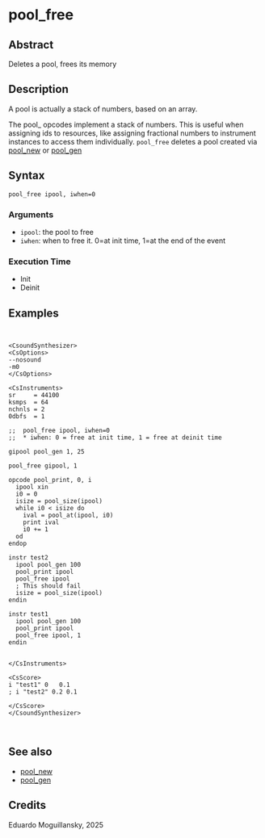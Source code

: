 # pool_free

## Abstract

Deletes a pool, frees its memory

## Description

A pool is actually a stack of numbers, based on an array.

The pool_ opcodes implement a stack of numbers. This is useful when assigning
ids to resources, like assigning fractional numbers to instrument instances to
access them individually. `pool_free` deletes a pool created via [pool_new](pool_new.md) or [pool_gen](pool_gen.md)

## Syntax

	pool_free ipool, iwhen=0

### Arguments

* `ipool`: the pool to free
* `iwhen`: when to free it. 0=at init time, 1=at the end of the event

### Execution Time

* Init
* Deinit

## Examples

```csound


<CsoundSynthesizer>
<CsOptions>
--nosound
-m0
</CsOptions>

<CsInstruments>
sr     = 44100
ksmps  = 64
nchnls = 2
0dbfs  = 1

;;  pool_free ipool, iwhen=0 
;;  * iwhen: 0 = free at init time, 1 = free at deinit time

gipool pool_gen 1, 25

pool_free gipool, 1

opcode pool_print, 0, i
  ipool xin
  i0 = 0
  isize = pool_size(ipool)
  while i0 < isize do
    ival = pool_at(ipool, i0)
    print ival
    i0 += 1
  od
endop

instr test2
  ipool pool_gen 100
  pool_print ipool
  pool_free ipool
  ; This should fail
  isize = pool_size(ipool)
endin

instr test1
  ipool pool_gen 100
  pool_print ipool
  pool_free ipool, 1
endin


</CsInstruments>

<CsScore>
i "test1" 0   0.1
; i "test2" 0.2 0.1

</CsScore>
</CsoundSynthesizer>



```

## See also

* [pool_new](pool_new.md)
* [pool_gen](pool_gen.md)


## Credits

Eduardo Moguillansky, 2025
